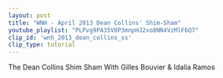 ```yaml
---
layout: post
title: "WNH - April 2013 Dean Collins' Shim-Sham"
youtube_playlist: "PLPvg9PA35V8P3mnpHJ2xo8NN4VzMlF6Q7"
clip_id: 'wnh_2013_dean_collins_ss'
clip_type: tutorial
---
```


The Dean Collins Shim Sham
With Gilles Bouvier & Idalia Ramos
